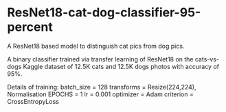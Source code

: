 # ResNet18-cat-dog-classifier-95-percent

A ResNet18 based model to distinguish cat pics from dog pics. 

A binary classifier trained via transfer learning of ResNet18 on the cats-vs-dogs Kaggle dataset of 12.5K cats and 12.5K dogs photos with accuracy of 95%.

Details of training:
    batch_size = 128
    transforms = Resize(224,224), Normalisation
    EPOCHS = 1
    lr = 0.001
    optimizer = Adam
    criterion = CrossEntropyLoss
